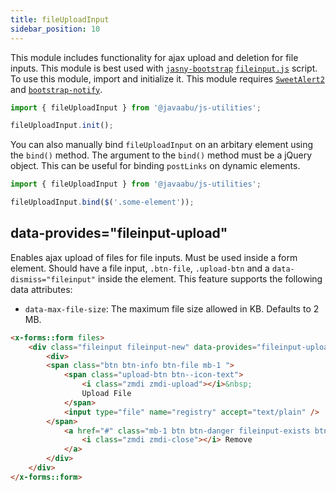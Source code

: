 ```yaml
---
title: fileUploadInput
sidebar_position: 10
---
```


This module includes functionality for ajax upload and deletion for file inputs. This module is best used with [`jasny-bootstrap`](https://www.jasny.net/bootstrap) [`fileinput.js`](https://www.jasny.net/bootstrap/components/#fileinput) script. To use this module, import and initialize it.
This module requires [`SweetAlert2`](https://sweetalert2.github.io/) and [`bootstrap-notify`](https://github.com/mouse0270/bootstrap-notify).

```javascript
import { fileUploadInput } from '@javaabu/js-utilities';

fileUploadInput.init();
```

You can also manually bind `fileUploadInput` on an arbitary element using the `bind()` method. The argument to the `bind()` method must be a jQuery object. This can be useful for binding `postLinks` on dynamic elements.

```javascript
import { fileUploadInput } from '@javaabu/js-utilities';

fileUploadInput.bind($('.some-element'));
```

## data-provides="fileinput-upload"

Enables ajax upload of files for file inputs. Must be used inside a form element. Should have a file input, `.btn-file`, `.upload-btn` and a `data-dismiss="fileinput"` inside the element. This feature supports the following data attributes:

- `data-max-file-size`: The maximum file size allowed in KB. Defaults to 2 MB.

```html
<x-forms::form files>
    <div class="fileinput fileinput-new" data-provides="fileinput-upload" data-max-file-size="1024">
        <div>
        <span class="btn btn-info btn-file mb-1 ">
            <span class="upload-btn btn--icon-text">
                <i class="zmdi zmdi-upload"></i>&nbsp;
                Upload File
            </span>
            <input type="file" name="registry" accept="text/plain" />
        </span>
            <a href="#" class="mb-1 btn btn-danger fileinput-exists btn--icon-text" data-dismiss="fileinput">
                <i class="zmdi zmdi-close"></i> Remove
            </a>
        </div>
    </div>
</x-forms::form>
```

